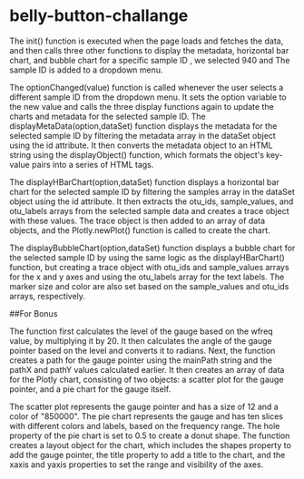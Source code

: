 # belly-button-challange


The init() function is executed when the page loads and fetches the data, and then calls three other functions to display the metadata, horizontal bar chart, and bubble chart for a specific sample ID , we selected 940 and The sample ID is added to a dropdown menu.

The optionChanged(value) function is called whenever the user selects a different sample ID from the dropdown menu. It sets the option variable to the new value and calls the three display functions again to update the charts and metadata for the selected sample ID.
The displayMetaData(option,dataSet) function displays the metadata for the selected sample ID by filtering the metadata array in the dataSet object using the id attribute. It then converts the metadata object to an HTML string using the displayObject() function, which formats the object's key-value pairs into a series of HTML tags.

The displayHBarChart(option,dataSet) function displays a horizontal bar chart for the selected sample ID by filtering the samples array in the dataSet object using the id attribute. It then extracts the otu_ids, sample_values, and otu_labels arrays from the selected sample data and creates a trace object with these values. The trace object is then added to an array of data objects, and the Plotly.newPlot() function is called to create the chart.

The displayBubbleChart(option,dataSet) function displays a bubble chart for the selected sample ID by using the same logic as the displayHBarChart() function, but creating a trace object with otu_ids and sample_values arrays for the x and y axes and using the otu_labels array for the text labels. The marker size and color are also set based on the sample_values and otu_ids arrays, respectively.

##For Bonus 

The function first calculates the level of the gauge based on the wfreq value, by multiplying it by 20. It then calculates the angle of the gauge pointer based on the level and converts it to radians.
Next, the function creates a path for the gauge pointer using the mainPath string and the pathX and pathY values calculated earlier. It then creates an array of data for the Plotly chart, consisting of two objects: a scatter plot for the gauge pointer, and a pie chart for the gauge itself.

The scatter plot represents the gauge pointer and has a size of 12 and a color of "850000". The pie chart represents the gauge and has ten slices with different colors and labels, based on the frequency range. The hole property of the pie chart is set to 0.5 to create a donut shape. The function creates a layout object for the chart, which includes the shapes property to add the gauge pointer, the title property to add a title to the chart, and the xaxis and yaxis properties to set the range and visibility of the axes.

